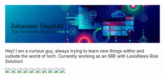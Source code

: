 <img src="https://github.com/JohannesHupfeld/Johannes-Hupfeld/blob/main/GithubBG_03 copy.jpeg"/> 

Hey! I am a curious guy, always trying to learn new things within and outside the world of tech. Currently working as an SRE with LexisNexis Risk Solution!
 
 
<img height="20" src="https://avatars.githubusercontent.com/u/210414?v=4"> <img height="20" src="https://www.edureka.co/blog/wp-content/uploads/2019/02/What-is-Ruby-on-Rails-1.png"> <img height="20" src="https://upload.wikimedia.org/wikipedia/commons/thumb/6/61/HTML5_logo_and_wordmark.svg/640px-HTML5_logo_and_wordmark.svg.png"> <img height="20" src="https://upload.wikimedia.org/wikipedia/commons/thumb/d/d5/CSS3_logo_and_wordmark.svg/640px-CSS3_logo_and_wordmark.svg.png"> <img height="20" src="https://upload.wikimedia.org/wikipedia/commons/thumb/d/d4/Javascript-shield.svg/1200px-Javascript-shield.svg.png"> <img height="20" src="https://www.pinclipart.com/picdir/big/135-1358798_react-js-logo-png-clipart.png"> <img height="20" src="https://cdn.zapier.com/storage/blog/4ec8fc7dc3a75758a3913bab9e5a4fd8_2.500x278.png"> <img height="20" src="https://cycloid-cycloidio-website-medias-prod.s3.eu-west-1.amazonaws.com/s3fs-public/2020-05/terraform_logo_300.png"> <img height="20" src="https://www.bluematador.com/hs-fs/hubfs/2020/K8s/K8s_logo_stacked.png?width=628&name=K8s_logo_stacked.png"> <img height="20" src="https://www.fogits.com/wp-content/uploads/2019/10/docker-logo-png.png">
